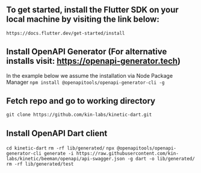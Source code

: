 ## To get started, install the Flutter SDK on your local machine by visiting the link below:
`https://docs.flutter.dev/get-started/install`

## Install OpenAPI Generator (For alternative installs visit: https://openapi-generator.tech)
In the example below we assume the installation via Node Package Manager
`npm install @openapitools/openapi-generator-cli -g`

## Fetch repo and go to working directory
`git clone https://github.com/kin-labs/kinetic-dart.git`

## Install OpenAPI Dart client
`cd kinetic-dart`
`rm -rf lib/generated/`
`npx @openapitools/openapi-generator-cli generate -i https://raw.githubusercontent.com/kin-labs/kinetic/beeman/openapi/api-swagger.json -g dart -o lib/generated/`
`rm -rf lib/generated/test`